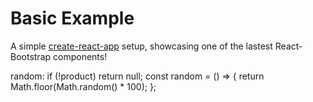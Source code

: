 # Basic Example

A simple [create-react-app](CRA-README.md) setup, showcasing one of the lastest React-Bootstrap components!


random:   if (!product) return null;
  const random = () => {
    return Math.floor(Math.random() * 100);
  };
